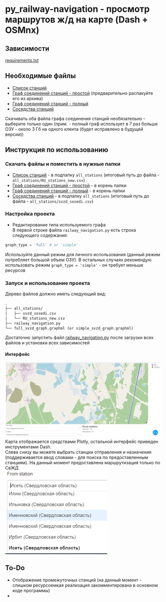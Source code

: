 # py_railway-navigation - просмотр маршрутов ж/д на карте (Dash + OSMnx)
## Зависимости
[requirements.txt](https://github.com/MichaelODeli/py_railway-navigation/blob/main/requirements.txt)
## Необходимые файлы
 * [Список станций](https://github.com/MichaelODeli/railway_materials/blob/main/stations_parcer/RU_stations_new.csv)
 * [Граф соединений станций - простой](https://github.com/MichaelODeli/railway_materials/blob/main/svzd_graph/full_svzd_graph.graphml.zip) (предварительно распакуйте его из архива)
 * [Граф соединений станций - полный](https://github.com/MichaelODeli/railway_materials/blob/main/svzd_graph/simple_svzd_graph.graphml)
 * [Соседства станций](https://github.com/MichaelODeli/railway_materials/blob/main/stations_neighbourhood/svzd_sosedi.csv)   
    
 Скачивать оба файла графа соединения станций необязательно - выберите только один (прим. - полный граф использует в 7 раз больше ОЗУ - около 3 Гб на одного клента (будет исправлено в будущей версии))


## Инструкция по использованию
### Скачать файлы и поместить в нужные папки
* [Список станций](https://github.com/MichaelODeli/railway_materials/blob/main/stations_parcer/RU_stations_new.csv) - в подпапку `all_stations` (итоговый путь до файла - `all_stations/RU_stations_new.csv`)
* [Граф соединений станций - простой](https://github.com/MichaelODeli/railway_materials/blob/main/svzd_graph/full_svzd_graph.graphml.zip) - в корень папки
* [Граф соединений станций - полный](https://github.com/MichaelODeli/railway_materials/blob/main/svzd_graph/simple_svzd_graph.graphml) - в корень папки
* [Соседства станций](https://github.com/MichaelODeli/railway_materials/blob/main/stations_neighbourhood/svzd_sosedi.csv) - в подпапку `all_stations` (итоговый путь до файла - `all_stations/svzd_sosedi.csv`)
### Настройка проекта
* Редактирование типа используемого графа   
В первой строке файла `railway_navigation.py` есть строка следующего содержания:
```python
graph_type = 'full' # or 'simple'
```   
Используйте данный режим для личного использования (данный режим потребляет большой объем ОЗУ). В остальных случаях рекомендую использовать режим `graph_type = 'simple'` - он требует меньше ресурсов
### Запуск и использование проекта
Дерево файлов должно иметь следующий вид:
```
.
├── all_stations/
│   ├── svzd_sosedi.csv
│   └── RU_stations_new.csv
├── railway_navigation.py
└── full_svzd_graph.graphml (or simple_svzd_graph.graphml)
```
Достаточно запустить файл [railway_navigation.py](https://github.com/MichaelODeli/py_railway-navigation/blob/main/railway_navigation.py) после загрузки всех файлов и установки всех зависимостей
#### Интерфейс
![Интерфейс программы](/img/interface.png)
Карта отображается средствами Plotly, остальной интерфейс приведен инструментами Dash.   
Слева снизу вы можете выбрать станции отправления и назначения (поддерживается ввод словами - для поиска по предоставленным станциям). На данный момент предоставлена маршрутизация только по СвЖД   
![Выбор станции отправления](/img/selector.png)
## To-Do
- Отображение промежуточных станций (на данный момент - слишком ресурсоемкая реализация закомментирована в основном коде программы)
- 
